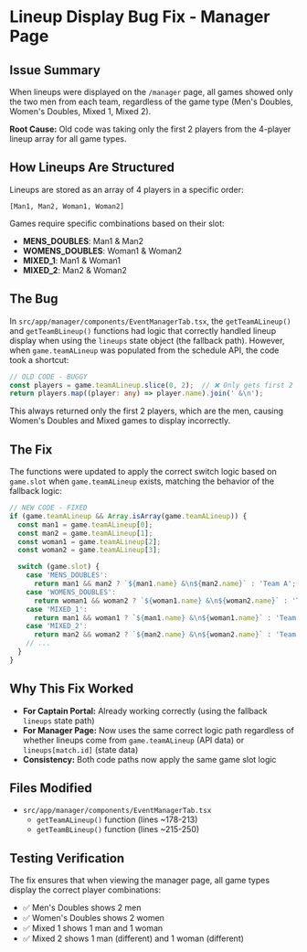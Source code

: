 # Lineup Display Bug Fix - Manager Page

## Issue Summary
When lineups were displayed on the `/manager` page, all games showed only the two men from each team, regardless of the game type (Men's Doubles, Women's Doubles, Mixed 1, Mixed 2).

**Root Cause:** Old code was taking only the first 2 players from the 4-player lineup array for all game types.

## How Lineups Are Structured
Lineups are stored as an array of 4 players in a specific order:
```
[Man1, Man2, Woman1, Woman2]
```

Games require specific combinations based on their slot:
- **MENS_DOUBLES**: Man1 & Man2
- **WOMENS_DOUBLES**: Woman1 & Woman2
- **MIXED_1**: Man1 & Woman1
- **MIXED_2**: Man2 & Woman2

## The Bug
In `src/app/manager/components/EventManagerTab.tsx`, the `getTeamALineup()` and `getTeamBLineup()` functions had logic that correctly handled lineup display when using the `lineups` state object (the fallback path). However, when `game.teamALineup` was populated from the schedule API, the code took a shortcut:

```typescript
// OLD CODE - BUGGY
const players = game.teamALineup.slice(0, 2);  // ❌ Only gets first 2 (the men)
return players.map((player: any) => player.name).join(' &\n');
```

This always returned only the first 2 players, which are the men, causing Women's Doubles and Mixed games to display incorrectly.

## The Fix
The functions were updated to apply the correct switch logic based on `game.slot` when `game.teamALineup` exists, matching the behavior of the fallback logic:

```typescript
// NEW CODE - FIXED
if (game.teamALineup && Array.isArray(game.teamALineup)) {
  const man1 = game.teamALineup[0];
  const man2 = game.teamALineup[1];
  const woman1 = game.teamALineup[2];
  const woman2 = game.teamALineup[3];

  switch (game.slot) {
    case 'MENS_DOUBLES':
      return man1 && man2 ? `${man1.name} &\n${man2.name}` : 'Team A';
    case 'WOMENS_DOUBLES':
      return woman1 && woman2 ? `${woman1.name} &\n${woman2.name}` : 'Team A';
    case 'MIXED_1':
      return man1 && woman1 ? `${man1.name} &\n${woman1.name}` : 'Team A';
    case 'MIXED_2':
      return man2 && woman2 ? `${man2.name} &\n${woman2.name}` : 'Team A';
    // ...
  }
}
```

## Why This Fix Worked
- **For Captain Portal:** Already working correctly (using the fallback `lineups` state path)
- **For Manager Page:** Now uses the same correct logic path regardless of whether lineups come from `game.teamALineup` (API data) or `lineups[match.id]` (state data)
- **Consistency:** Both code paths now apply the same game slot logic

## Files Modified
- `src/app/manager/components/EventManagerTab.tsx`
  - `getTeamALineup()` function (lines ~178-213)
  - `getTeamBLineup()` function (lines ~215-250)

## Testing Verification
The fix ensures that when viewing the manager page, all game types display the correct player combinations:
- ✅ Men's Doubles shows 2 men
- ✅ Women's Doubles shows 2 women
- ✅ Mixed 1 shows 1 man and 1 woman
- ✅ Mixed 2 shows 1 man (different) and 1 woman (different)
